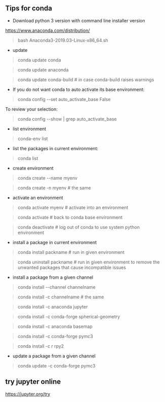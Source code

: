 Tips for conda
-----------------

- Download python 3 version with command line installer version

https://www.anaconda.com/distribution/

> bash Anaconda3-2019.03-Linux-x86_64.sh

- update 

> conda update conda

> conda update anaconda

> conda update conda-build # in case conda-build raises warnings

- If you do not want conda to auto activate its base environment:

> conda config --set auto_activate_base False

To review your selection:

> conda config --show | grep auto_activate_base

- list environment

> conda-env list

- list the packages in current environment:

> conda list

- create environment

> conda create --name myenv

> conda create -n myenv # the same

- activate an environment

> conda activate myenv # activate into an environment

> conda activate  # back to conda base environment

> conda deactivate # log out of conda to use system python environment

- install a package in current environment

> conda install packname # run in given environment

> conda uninstall packname # run in given environment to remove the unwanted packages that cause incompatible issues

- install a package from a given channel

> conda install --channel channelname <package>

> conda install -c channelname <package> # the same

> conda install -c anaconda jupyter

> conda install -c conda-forge spherical-geometry

> conda install -c anaconda basemap 

> conda install -c conda-forge pymc3

> conda install -c r rpy2 

- update a package from a given channel

> conda update -c conda-forge pymc3

try jupyter online
---------------------
https://jupyter.org/try
